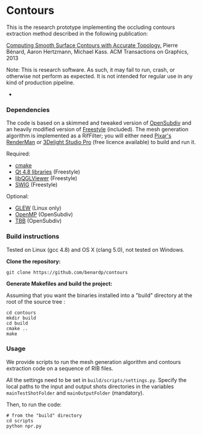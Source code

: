 Contours
==

This is the research prototype implementing the occluding contours
extraction method described in the following publication:

[Computing Smooth Surface Contours with Accurate Topology.](http://www.labri.fr/perso/pbenard/publications/contours.html)
Pierre Bénard, Aaron Hertzmann, Michael Kass. ACM Transactions on
Graphics, 2013


Note: This is research software. As such, it may fail to run, crash,
or otherwise not perform as expected. It is not intended for regular
use in any kind of production pipeline.

-

### Dependencies

The code is based on a skimmed and tweaked version of
[OpenSubdiv](http://graphics.pixar.com/opensubdiv/) and an heavily
modified version of [Freestyle](http://freestyle.sourceforge.net/)
(included).  The mesh generation algorithm is implemented as a
RifFilter; you will either need
[Pixar's RenderMan](http://renderman.pixar.com/) or
[3Delight Studio Pro](http://www.3delight.com/) (free licence
available) to build and run it.

Required:
* [cmake](http://www.cmake.org/cmake/resources/software.html)
* [Qt 4.8 libraries](http://qt-project.org/downloads) (Freestyle)
* [libQGLViewer](http://www.libqglviewer.com/) (Freestyle)
* [SWIG](http://www.swig.org/) (Freestyle)

Optional:
* [GLEW](http://sourceforge.net/projects/glew/) (Linux only)
* [OpenMP](http://openmp.org/wp/) (OpenSubdiv)
* [TBB](https://www.threadingbuildingblocks.org/) (OpenSubdiv)


### Build instructions
Tested on Linux (gcc 4.8) and OS X (clang 5.0), not tested on Windows.

__Clone the repository:__

````
git clone https://github.com/benardp/contours
````

__Generate Makefiles and build the project:__

Assuming that you want the binaries installed into a "build" directory
at the root of the source tree :

````
cd contours
mkdir build
cd build
cmake ..
make
````

### Usage

We provide scripts to run the mesh generation algorithm and contours
extraction code on a sequence of RIB files.

All the settings need to be set in `build/scripts/settings.py`. Specify the
local paths to the input and output shots directories in the variables
`mainTestShotFolder` and `mainOutputFolder` (mandatory). 

Then, to run the code:

````
# from the "build" directory
cd scripts
python npr.py
````

